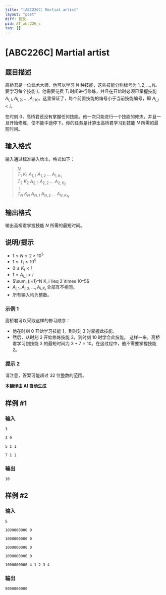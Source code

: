 ```yaml
---
title: "[ABC226C] Martial artist"
layout: "post"
diff: 普及-
pid: AT_abc226_c
tag: []
---
```


# [ABC226C] Martial artist

## 题目描述

高桥君是一位武术大师，他可以学习 $N$ 种技能，这些技能分别标号为 $1, 2, \ldots, N$。要学习每个技能 $i$，他需要花费 $T_i$ 时间进行修炼，并且在开始时必须已掌握技能 $A_{i,1}, A_{i,2}, \ldots, A_{i,K_i}$。这里保证了，每个前置技能的编号小于当前技能编号，即 $A_{i,j} < i$。

在时刻 $0$，高桥君还没有掌握任何技能。他一次只能进行一个技能的修炼，并且一旦开始修炼，便不能中途停下。你的任务是计算出高桥君学习到技能 $N$ 所需的最短时间。

## 输入格式

输入通过标准输入给出，格式如下：

> $N$  
$T_1$ $K_1$ $A_{1,1}$ $A_{1,2}$ $\ldots$ $A_{1,K_1}$  
$T_2$ $K_2$ $A_{2,1}$ $A_{2,2}$ $\ldots$ $A_{2,K_2}$  
$\vdots$  
$T_N$ $K_N$ $A_{N,1}$ $A_{N,2}$ $\ldots$ $A_{N,K_N}$

## 输出格式

输出高桥君掌握技能 $N$ 所需的最短时间。

## 说明/提示

- $1 \leq N \leq 2 \times 10^5$
- $1 \leq T_i \leq 10^9$
- $0 \leq K_i < i$
- $1 \leq A_{i,j} < i$
- $\sum_{i=1}^N K_i \leq 2 \times 10^5$
- $A_{i,1}, A_{i,2}, \ldots, A_{i,K_i}$ 全部互不相同。
- 所有输入均为整数。

### 示例 1
高桥君可以采取这样的修习顺序：
- 他在时刻 $0$ 开始学习技能 $1$，到时刻 $3$ 时掌握此技能。
- 然后，从时刻 $3$ 开始修炼技能 $3$，到时刻 $10$ 时学会此技能。
这样一来，高桥君学习到技能 $3$ 的最短时间为 $3 + 7 = 10$。在这过程中，他不需要掌握技能 $2$。

### 提示 2
请注意，答案可能超过 $32$ 位整数的范围。

 **本翻译由 AI 自动生成**

## 样例 #1

### 输入

```
3
3 0
5 1 1
7 1 1
```

### 输出

```
10
```

## 样例 #2

### 输入

```
5
1000000000 0
1000000000 0
1000000000 0
1000000000 0
1000000000 4 1 2 3 4
```

### 输出

```
5000000000
```

